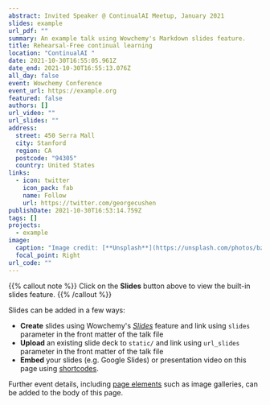 ```yaml
---
abstract: Invited Speaker @ ContinualAI Meetup, January 2021
slides: example
url_pdf: ""
summary: An example talk using Wowchemy's Markdown slides feature.
title: Rehearsal-Free continual learning
location: "ContinualAI "
date: 2021-10-30T16:55:05.961Z
date_end: 2021-10-30T16:55:13.076Z
all_day: false
event: Wowchemy Conference
event_url: https://example.org
featured: false
authors: []
url_video: ""
url_slides: ""
address:
  street: 450 Serra Mall
  city: Stanford
  region: CA
  postcode: "94305"
  country: United States
links:
  - icon: twitter
    icon_pack: fab
    name: Follow
    url: https://twitter.com/georgecushen
publishDate: 2021-10-30T16:53:14.759Z
tags: []
projects:
  - example
image:
  caption: "Image credit: [**Unsplash**](https://unsplash.com/photos/bzdhc5b3Bxs)"
  focal_point: Right
url_code: ""
---
```


{{% callout note %}}
Click on the **Slides** button above to view the built-in slides feature.
{{% /callout %}}

Slides can be added in a few ways:

- **Create** slides using Wowchemy's [*Slides*](https://wowchemy.com/docs/managing-content/#create-slides) feature and link using `slides` parameter in the front matter of the talk file
- **Upload** an existing slide deck to `static/` and link using `url_slides` parameter in the front matter of the talk file
- **Embed** your slides (e.g. Google Slides) or presentation video on this page using [shortcodes](https://wowchemy.com/docs/writing-markdown-latex/).

Further event details, including [page elements](https://wowchemy.com/docs/writing-markdown-latex/) such as image galleries, can be added to the body of this page.
